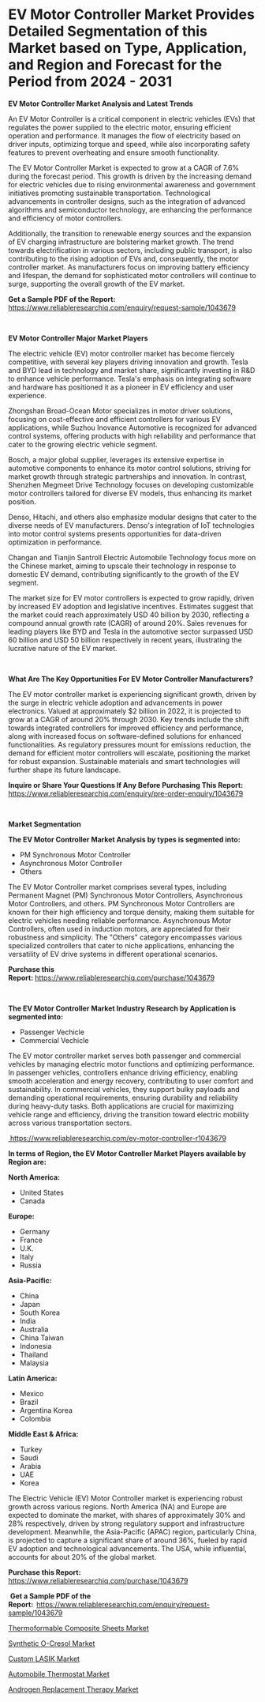 <p><h1>EV Motor Controller Market Provides Detailed Segmentation of this Market based on Type, Application, and Region and Forecast for the Period from 2024 - 2031</h1></p><p><strong>EV Motor Controller Market Analysis and Latest Trends</strong></p>
<p><p>An EV Motor Controller is a critical component in electric vehicles (EVs) that regulates the power supplied to the electric motor, ensuring efficient operation and performance. It manages the flow of electricity based on driver inputs, optimizing torque and speed, while also incorporating safety features to prevent overheating and ensure smooth functionality.</p><p>The EV Motor Controller Market is expected to grow at a CAGR of 7.6% during the forecast period. This growth is driven by the increasing demand for electric vehicles due to rising environmental awareness and government initiatives promoting sustainable transportation. Technological advancements in controller designs, such as the integration of advanced algorithms and semiconductor technology, are enhancing the performance and efficiency of motor controllers.</p><p>Additionally, the transition to renewable energy sources and the expansion of EV charging infrastructure are bolstering market growth. The trend towards electrification in various sectors, including public transport, is also contributing to the rising adoption of EVs and, consequently, the motor controller market. As manufacturers focus on improving battery efficiency and lifespan, the demand for sophisticated motor controllers will continue to surge, supporting the overall growth of the EV market.</p></p>
<p><strong>Get a Sample PDF of the Report:&nbsp;</strong> <a href="https://www.reliableresearchiq.com/enquiry/request-sample/1043679?utm_campaign=1088&utm_medium=2&utm_source=Github&utm_content=ia&utm_term=02112024&utm_id=ev-motor-controller">https://www.reliableresearchiq.com/enquiry/request-sample/1043679</a></p>
<p>&nbsp;</p>
<p><strong>EV Motor Controller Major Market Players</strong></p>
<p><p>The electric vehicle (EV) motor controller market has become fiercely competitive, with several key players driving innovation and growth. Tesla and BYD lead in technology and market share, significantly investing in R&D to enhance vehicle performance. Tesla's emphasis on integrating software and hardware has positioned it as a pioneer in EV efficiency and user experience.</p><p>Zhongshan Broad-Ocean Motor specializes in motor driver solutions, focusing on cost-effective and efficient controllers for various EV applications, while Suzhou Inovance Automotive is recognized for advanced control systems, offering products with high reliability and performance that cater to the growing electric vehicle segment.</p><p>Bosch, a major global supplier, leverages its extensive expertise in automotive components to enhance its motor control solutions, striving for market growth through strategic partnerships and innovation. In contrast, Shenzhen Megmeet Drive Technology focuses on developing customizable motor controllers tailored for diverse EV models, thus enhancing its market position.</p><p>Denso, Hitachi, and others also emphasize modular designs that cater to the diverse needs of EV manufacturers. Denso's integration of IoT technologies into motor control systems presents opportunities for data-driven optimization in performance. </p><p>Changan and Tianjin Santroll Electric Automobile Technology focus more on the Chinese market, aiming to upscale their technology in response to domestic EV demand, contributing significantly to the growth of the EV segment.</p><p>The market size for EV motor controllers is expected to grow rapidly, driven by increased EV adoption and legislative incentives. Estimates suggest that the market could reach approximately USD 40 billion by 2030, reflecting a compound annual growth rate (CAGR) of around 20%. Sales revenues for leading players like BYD and Tesla in the automotive sector surpassed USD 60 billion and USD 50 billion respectively in recent years, illustrating the lucrative nature of the EV market.</p></p>
<p>&nbsp;</p>
<p><strong>What Are The Key Opportunities For EV Motor Controller Manufacturers?</strong></p>
<p><p>The EV motor controller market is experiencing significant growth, driven by the surge in electric vehicle adoption and advancements in power electronics. Valued at approximately $2 billion in 2022, it is projected to grow at a CAGR of around 20% through 2030. Key trends include the shift towards integrated controllers for improved efficiency and performance, along with increased focus on software-defined solutions for enhanced functionalities. As regulatory pressures mount for emissions reduction, the demand for efficient motor controllers will escalate, positioning the market for robust expansion. Sustainable materials and smart technologies will further shape its future landscape.</p></p>
<p><strong>Inquire or Share Your Questions If Any Before Purchasing This Report:</strong> <a href="https://www.reliableresearchiq.com/enquiry/pre-order-enquiry/1043679?utm_campaign=1088&utm_medium=2&utm_source=Github&utm_content=ia&utm_term=02112024&utm_id=ev-motor-controller">https://www.reliableresearchiq.com/enquiry/pre-order-enquiry/1043679</a></p>
<p>&nbsp;</p>
<p><strong>Market Segmentation</strong></p>
<p><strong>The EV Motor Controller Market Analysis by types is segmented into:</strong></p>
<p><ul><li>PM Synchronous Motor Controller</li><li>Asynchronous Motor Controller</li><li>Others</li></ul></p>
<p><p>The EV Motor Controller market comprises several types, including Permanent Magnet (PM) Synchronous Motor Controllers, Asynchronous Motor Controllers, and others. PM Synchronous Motor Controllers are known for their high efficiency and torque density, making them suitable for electric vehicles needing reliable performance. Asynchronous Motor Controllers, often used in induction motors, are appreciated for their robustness and simplicity. The "Others" category encompasses various specialized controllers that cater to niche applications, enhancing the versatility of EV drive systems in different operational scenarios.</p></p>
<p><strong>Purchase this Report:&nbsp;</strong><a href="https://www.reliableresearchiq.com/purchase/1043679?utm_campaign=1088&utm_medium=2&utm_source=Github&utm_content=ia&utm_term=02112024&utm_id=ev-motor-controller">https://www.reliableresearchiq.com/purchase/1043679</a></p>
<p>&nbsp;</p>
<p><strong>The EV Motor Controller Market Industry Research by Application is segmented into:</strong></p>
<p><ul><li>Passenger Vechicle</li><li>Commercial Vechicle</li></ul></p>
<p><p>The EV motor controller market serves both passenger and commercial vehicles by managing electric motor functions and optimizing performance. In passenger vehicles, controllers enhance driving efficiency, enabling smooth acceleration and energy recovery, contributing to user comfort and sustainability. In commercial vehicles, they support bulky payloads and demanding operational requirements, ensuring durability and reliability during heavy-duty tasks. Both applications are crucial for maximizing vehicle range and efficiency, driving the transition toward electric mobility across various transportation sectors.</p></p>
<p><a href="https://www.reliableresearchiq.com/ev-motor-controller-r1043679?utm_campaign=1088&utm_medium=2&utm_source=Github&utm_content=ia&utm_term=02112024&utm_id=ev-motor-controller">&nbsp;https://www.reliableresearchiq.com/ev-motor-controller-r1043679</a></p>
<p><strong>In terms of Region, the EV Motor Controller Market Players available by Region are:</strong></p>
<p>
    <p> <strong> North America: </strong>
        <ul>
            <li>United States</li>
            <li>Canada</li>
        </ul>
        </p> 
    <p> <strong> Europe: </strong>
        <ul>
            <li>Germany</li>
            <li>France</li>
            <li>U.K.</li>
            <li>Italy</li>
            <li>Russia</li>
        </ul>
        </p> 
    <p> <strong> Asia-Pacific: </strong>
        <ul>
            <li>China</li>
            <li>Japan</li>
            <li>South Korea</li>
            <li>India</li>
            <li>Australia</li>
            <li>China Taiwan</li>
            <li>Indonesia</li>
            <li>Thailand</li>
            <li>Malaysia</li>
        </ul>
        </p> 
    <p> <strong> Latin America: </strong>
        <ul>
            <li>Mexico</li>
            <li>Brazil</li>
            <li>Argentina Korea</li>
            <li>Colombia</li>
        </ul>
        </p> 
    <p> <strong> Middle East & Africa: </strong>
        <ul>
            <li>Turkey</li>
            <li>Saudi</li>
            <li>Arabia</li>
            <li>UAE</li>
            <li>Korea</li>
        </ul>
    </p>
    </p>
<p><p>The Electric Vehicle (EV) Motor Controller market is experiencing robust growth across various regions. North America (NA) and Europe are expected to dominate the market, with shares of approximately 30% and 28% respectively, driven by strong regulatory support and infrastructure development. Meanwhile, the Asia-Pacific (APAC) region, particularly China, is projected to capture a significant share of around 36%, fueled by rapid EV adoption and technological advancements. The USA, while influential, accounts for about 20% of the global market.</p></p>
<p><strong>Purchase this Report: </strong><a href="https://www.reliableresearchiq.com/purchase/1043679?utm_campaign=1088&utm_medium=2&utm_source=Github&utm_content=ia&utm_term=02112024&utm_id=ev-motor-controller">https://www.reliableresearchiq.com/purchase/1043679</a></p>
<p>&nbsp;<strong>Get a Sample PDF of the Report:&nbsp;&nbsp;</strong><a href="https://www.reliableresearchiq.com/enquiry/request-sample/1043679?utm_campaign=1088&utm_medium=2&utm_source=Github&utm_content=ia&utm_term=02112024&utm_id=ev-motor-controller">https://www.reliableresearchiq.com/enquiry/request-sample/1043679</a></p>
<p><strong></strong></p>
<p><p><a href="https://www.linkedin.com/pulse/thermoformable-composite-sheets-market-transformation-k2c7e?utm_campaign=1088&utm_medium=2&utm_source=Github&utm_content=ia&utm_term=02112024&utm_id=ev-motor-controller">Thermoformable Composite Sheets Market</a></p><p><a href="https://www.linkedin.com/pulse/synthetic-o-cresol-market-growth-segmentation-regional-xqfhe?utm_campaign=1088&utm_medium=2&utm_source=Github&utm_content=ia&utm_term=02112024&utm_id=ev-motor-controller">Synthetic O-Cresol Market</a></p><p><a href="https://issuu.com/reportprime-2/docs/custom-lasik-market-size-2030.pptx_e5375e441caad6?utm_campaign=1088&utm_medium=2&utm_source=Github&utm_content=ia&utm_term=02112024&utm_id=ev-motor-controller">Custom LASIK Market</a></p><p><a href="https://github.com/wanvigsqmunsenr/Market-Research-Report-List-1/blob/main/automobile-thermostat-market.md?utm_campaign=1088&utm_medium=2&utm_source=Github&utm_content=ia&utm_term=02112024&utm_id=ev-motor-controller">Automobile Thermostat Market</a></p><p><a href="https://issuu.com/reportprime-2/docs/androgen-replacement-therapy-market_a4f6647073dfc7?utm_campaign=1088&utm_medium=2&utm_source=Github&utm_content=ia&utm_term=02112024&utm_id=ev-motor-controller">Androgen Replacement Therapy Market</a></p></p>